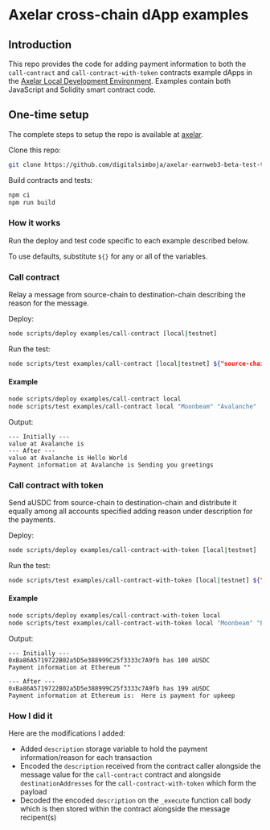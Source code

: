 # Axelar cross-chain dApp examples

## Introduction

This repo provides the code for adding payment information to both the `call-contract` and `call-contract-with-token` contracts example dApps in the [Axelar Local Development Environment](https://github.com/axelarnetwork/axelar-local-dev). Examples contain both JavaScript and Solidity smart contract code.

## One-time setup

The complete steps to setup the repo is available at [axelar](https://github.com/axelarnetwork/axelar-local-gmp-examples#one-time-setup).

Clone this repo:

```bash
git clone https://github.com/digitalsimboja/axelar-earnweb3-beta-test-task.git
```

Build contracts and tests:

```bash
npm ci
npm run build
```

### How it works

Run the deploy and test code specific to each example described below.

To use defaults, substitute `${}` for any or all of the variables.

### Call contract

Relay a message from source-chain to destination-chain describing the reason for the message.

Deploy:

```bash
node scripts/deploy examples/call-contract [local|testnet]
```

Run the test:

```bash
node scripts/test examples/call-contract [local|testnet] ${"source-chain"} ${"destination-chain"} ${'message'} ${'description'}
```

#### Example

```bash
node scripts/deploy examples/call-contract local
node scripts/test examples/call-contract local "Moonbeam" "Avalanche" 'Hello World' "Sending you greetings"
```

Output:

```
--- Initially ---
value at Avalanche is
--- After ---
value at Avalanche is Hello World
Payment information at Avalanche is Sending you greetings
```

### Call contract with token

Send aUSDC from source-chain to destination-chain and distribute it equally among all accounts specified adding reason under description for the payments.

Deploy:

```bash
node scripts/deploy examples/call-contract-with-token [local|testnet]
```

Run the test:

```bash
node scripts/test examples/call-contract-with-token [local|testnet] ${"source-chain"} ${"destination-chain"} ${amount} ${"description"} ${account} ${account2} ...
```

#### Example

```bash
node scripts/deploy examples/call-contract-with-token local
node scripts/test examples/call-contract-with-token local "Moonbeam" "Ethereum" 100 "Here is payment for upkeep" 0xBa86A5719722B02a5D5e388999C25f3333c7A9fb
```

Output:

```
--- Initially ---
0xBa86A5719722B02a5D5e388999C25f3333c7A9fb has 100 aUSDC
Payment information at Ethereum ""

--- After ---
0xBa86A5719722B02a5D5e388999C25f3333c7A9fb has 199 aUSDC
Payment information at Ethereum is:  Here is payment for upkeep
```

### How I did it

Here are the modifications I added:

-   Added `description` storage variable to hold the payment information/reason for each transaction
-   Encoded the `description` received from the contract caller alongside the message value for the `call-contract` contract and alongside `destinationAddresses` for the `call-contract-with-token` which form the payload
-   Decoded the encoded `description` on the `_execute` function call body which is then stored within the contract alongside the message recipent(s)
